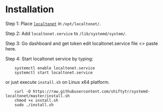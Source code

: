 # Installation

Step 1: Place [`localtonet`](https://localtonet.com/download) in `/opt/localtonet/`.

Step 2: Add `localtonet.service` to `/lib/systemd/system/`.

Step 3: Go dashboard and get token edit localtonet.service file <<token>> paste here.

Step 4: Start localtonet service by typing:

```
    systemctl enable localtonet.service
    systemctl start localtonet.service
```

or just execute `install.sh` on Linux x64 platform.

```
    curl -O https://raw.githubusercontent.com/shiftytr/systemd-localtonet/master/install.sh
    chmod +x install.sh
    sudo ./install.sh
```
